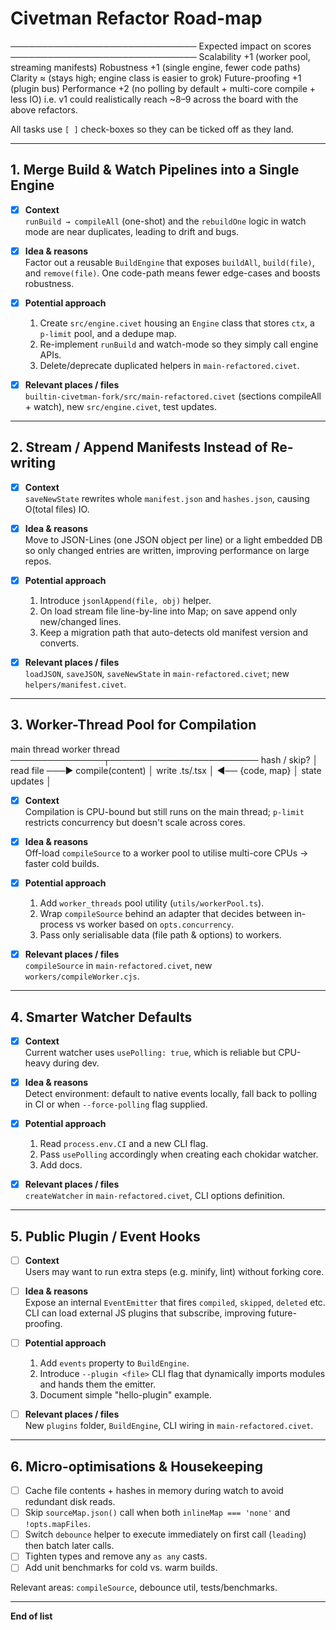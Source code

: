 # Civetman Refactor Road-map
──────────────────────────────
Expected impact on scores
──────────────────────────────
Scalability +1 (worker pool, streaming manifests)
Robustness +1 (single engine, fewer code paths)
Clarity ≈ (stays high; engine class is easier to grok)
Future-proofing +1 (plugin bus)
Performance +2 (no polling by default + multi-core compile + less IO)
i.e. v1 could realistically reach ~8–9 across the board with the above refactors.

All tasks use `[ ]` check-boxes so they can be ticked off as they land.

---

## 1. Merge Build & Watch Pipelines into a Single Engine

- [x] **Context**  
  `runBuild → compileAll` (one-shot) and the `rebuildOne` logic in watch mode are near duplicates, leading to drift and bugs.

- [x] **Idea & reasons**  
  Factor out a reusable `BuildEngine` that exposes `buildAll`, `build(file)`, and `remove(file)`.  One code-path means fewer edge-cases and boosts robustness.

- [x] **Potential approach**  
  1. Create `src/engine.civet` housing an `Engine` class that stores `ctx`, a `p-limit` pool, and a dedupe map.  
  2. Re-implement `runBuild` and watch-mode so they simply call engine APIs.  
  3. Delete/deprecate duplicated helpers in `main-refactored.civet`.

- [x] **Relevant places / files**  
  `builtin-civetman-fork/src/main-refactored.civet` (sections compileAll + watch), new `src/engine.civet`, test updates.

---

## 2. Stream / Append Manifests Instead of Re-writing

- [x] **Context**  
  `saveNewState` rewrites whole `manifest.json` and `hashes.json`, causing O(total files) IO.

- [x] **Idea & reasons**  
  Move to JSON-Lines (one JSON object per line) or a light embedded DB so only changed entries are written, improving performance on large repos.

- [x] **Potential approach**  
  1. Introduce `jsonlAppend(file, obj)` helper.  
  2. On load stream file line-by-line into Map; on save append only new/changed lines.  
  3. Keep a migration path that auto-detects old manifest version and converts.

- [x] **Relevant places / files**  
  `loadJSON`, `saveJSON`, `saveNewState` in `main-refactored.civet`; new `helpers/manifest.civet`.

---

## 3. Worker-Thread Pool for Compilation
main thread          worker thread
───────────────┬────────────────────────
hash / skip?   │
read file       ───►  compile(content)  │
write .ts/.tsx │  ◄──  {code, map}      │
state updates   │

- [x] **Context**  
  Compilation is CPU-bound but still runs on the main thread; `p-limit` restricts concurrency but doesn't scale across cores.

- [x] **Idea & reasons**  
  Off-load `compileSource` to a worker pool to utilise multi-core CPUs → faster cold builds.

- [x] **Potential approach**  
  1. Add `worker_threads` pool utility (`utils/workerPool.ts`).  
  2. Wrap `compileSource` behind an adapter that decides between in-process vs worker based on `opts.concurrency`.  
  3. Pass only serialisable data (file path & options) to workers.

- [x] **Relevant places / files**  
  `compileSource` in `main-refactored.civet`, new `workers/compileWorker.cjs`.

---

## 4. Smarter Watcher Defaults

- [x] **Context**  
  Current watcher uses `usePolling: true`, which is reliable but CPU-heavy during dev.

- [x] **Idea & reasons**  
  Detect environment: default to native events locally, fall back to polling in CI or when `--force-polling` flag supplied.

- [x] **Potential approach**  
  1. Read `process.env.CI` and a new CLI flag.  
  2. Pass `usePolling` accordingly when creating each chokidar watcher.  
  3. Add docs.

- [x] **Relevant places / files**  
  `createWatcher` in `main-refactored.civet`, CLI options definition.

---

## 5. Public Plugin / Event Hooks

- [ ] **Context**  
  Users may want to run extra steps (e.g. minify, lint) without forking core.

- [ ] **Idea & reasons**  
  Expose an internal `EventEmitter` that fires `compiled`, `skipped`, `deleted` etc.  CLI can load external JS plugins that subscribe, improving future-proofing.

- [ ] **Potential approach**  
  1. Add `events` property to `BuildEngine`.  
  2. Introduce `--plugin <file>` CLI flag that dynamically imports modules and hands them the emitter.  
  3. Document simple "hello-plugin" example.

- [ ] **Relevant places / files**  
  New `plugins` folder, `BuildEngine`, CLI wiring in `main-refactored.civet`.

---

## 6. Micro-optimisations & Housekeeping

- [ ] Cache file contents + hashes in memory during watch to avoid redundant disk reads.  
- [ ] Skip `sourceMap.json()` call when both `inlineMap === 'none'` and `!opts.mapFiles`.  
- [ ] Switch `debounce` helper to execute immediately on first call (`leading`) then batch later calls.  
- [ ] Tighten types and remove any `as any` casts.  
- [ ] Add unit benchmarks for cold vs. warm builds.

Relevant areas: `compileSource`, debounce util, tests/benchmarks.

---

**End of list** 